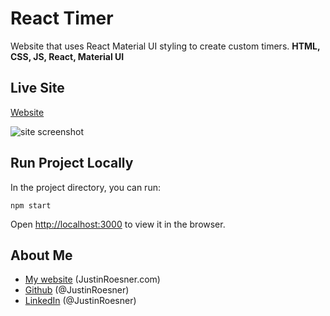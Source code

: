 # React Timer
Website that uses React Material UI styling to create custom timers.
**HTML, CSS, JS, React, Material UI**

## Live Site
[Website](http://eqtimer.hugesalt.com/)

![site screenshot](https://justinroesner.com/images/project-timer.jpg)

## Run Project Locally
In the project directory, you can run:
```
npm start
```
Open [http://localhost:3000](http://localhost:3000) to view it in the browser.

## About Me
- [My website](https://justinroesner.com/) (JustinRoesner.com)
- [Github](https://github.com/JustinRoesner) (@JustinRoesner)
- [LinkedIn](https://www.linkedin.com/in/justinroesner/) (@JustinRoesner)

